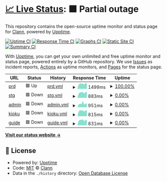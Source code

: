# [📈 Live Status](https://clann-inc.github.io/tcm-upptime): <!--live status--> **🟧 Partial outage**

This repository contains the open-source uptime monitor and status page for [Clann](https://clann-inc.com/), powered by [Upptime](https://github.com/upptime/upptime).

[![Uptime CI](https://github.com/clann-inc/tcm-upptime/workflows/Uptime%20CI/badge.svg)](https://github.com/clann-inc/tcm-upptime/actions?query=workflow%3A%22Uptime+CI%22)
[![Response Time CI](https://github.com/clann-inc/tcm-upptime/workflows/Response%20Time%20CI/badge.svg)](https://github.com/clann-inc/tcm-upptime/actions?query=workflow%3A%22Response+Time+CI%22)
[![Graphs CI](https://github.com/clann-inc/tcm-upptime/workflows/Graphs%20CI/badge.svg)](https://github.com/clann-inc/tcm-upptime/actions?query=workflow%3A%22Graphs+CI%22)
[![Static Site CI](https://github.com/clann-inc/tcm-upptime/workflows/Static%20Site%20CI/badge.svg)](https://github.com/clann-inc/tcm-upptime/actions?query=workflow%3A%22Static+Site+CI%22)
[![Summary CI](https://github.com/clann-inc/tcm-upptime/workflows/Summary%20CI/badge.svg)](https://github.com/clann-inc/tcm-upptime/actions?query=workflow%3A%22Summary+CI%22)

With [Upptime](https://upptime.js.org), you can get your own unlimited and free uptime monitor and status page, powered entirely by a GitHub repository. We use [Issues](https://github.com/clann-inc/tcm-upptime/issues) as incident reports, [Actions](https://github.com/clann-inc/tcm-upptime/actions) as uptime monitors, and [Pages](https://clann-inc.github.io/tcm-upptime) for the status page.

<!--start: status pages-->
<!-- This summary is generated by Upptime (https://github.com/upptime/upptime) -->
<!-- Do not edit this manually, your changes will be overwritten -->
<!-- prettier-ignore -->
| URL | Status | History | Response Time | Uptime |
| --- | ------ | ------- | ------------- | ------ |
| <img alt="" src="https://icons.duckduckgo.com/ip3/hakubutsukan.city.toyota.aichi.jp.ico" height="13"> [prd](https://hakubutsukan.city.toyota.aichi.jp/) | 🟩 Up | [prd.yml](https://github.com/clann-inc/tcm-upptime/commits/HEAD/history/prd.yml) | <details><summary><img alt="Response time graph" src="./graphs/prd/response-time-week.png" height="20"> 1499ms</summary><br><a href="https://clann-inc.github.io/tcm-upptime/history/prd"><img alt="Response time 1453" src="https://img.shields.io/endpoint?url=https%3A%2F%2Fraw.githubusercontent.com%2Fclann-inc%2Ftcm-upptime%2FHEAD%2Fapi%2Fprd%2Fresponse-time.json"></a><br><a href="https://clann-inc.github.io/tcm-upptime/history/prd"><img alt="24-hour response time 1626" src="https://img.shields.io/endpoint?url=https%3A%2F%2Fraw.githubusercontent.com%2Fclann-inc%2Ftcm-upptime%2FHEAD%2Fapi%2Fprd%2Fresponse-time-day.json"></a><br><a href="https://clann-inc.github.io/tcm-upptime/history/prd"><img alt="7-day response time 1499" src="https://img.shields.io/endpoint?url=https%3A%2F%2Fraw.githubusercontent.com%2Fclann-inc%2Ftcm-upptime%2FHEAD%2Fapi%2Fprd%2Fresponse-time-week.json"></a><br><a href="https://clann-inc.github.io/tcm-upptime/history/prd"><img alt="30-day response time 1417" src="https://img.shields.io/endpoint?url=https%3A%2F%2Fraw.githubusercontent.com%2Fclann-inc%2Ftcm-upptime%2FHEAD%2Fapi%2Fprd%2Fresponse-time-month.json"></a><br><a href="https://clann-inc.github.io/tcm-upptime/history/prd"><img alt="1-year response time 1453" src="https://img.shields.io/endpoint?url=https%3A%2F%2Fraw.githubusercontent.com%2Fclann-inc%2Ftcm-upptime%2FHEAD%2Fapi%2Fprd%2Fresponse-time-year.json"></a></details> | <details><summary><a href="https://clann-inc.github.io/tcm-upptime/history/prd">100.00%</a></summary><a href="https://clann-inc.github.io/tcm-upptime/history/prd"><img alt="All-time uptime 100.00%" src="https://img.shields.io/endpoint?url=https%3A%2F%2Fraw.githubusercontent.com%2Fclann-inc%2Ftcm-upptime%2FHEAD%2Fapi%2Fprd%2Fuptime.json"></a><br><a href="https://clann-inc.github.io/tcm-upptime/history/prd"><img alt="24-hour uptime 100.00%" src="https://img.shields.io/endpoint?url=https%3A%2F%2Fraw.githubusercontent.com%2Fclann-inc%2Ftcm-upptime%2FHEAD%2Fapi%2Fprd%2Fuptime-day.json"></a><br><a href="https://clann-inc.github.io/tcm-upptime/history/prd"><img alt="7-day uptime 100.00%" src="https://img.shields.io/endpoint?url=https%3A%2F%2Fraw.githubusercontent.com%2Fclann-inc%2Ftcm-upptime%2FHEAD%2Fapi%2Fprd%2Fuptime-week.json"></a><br><a href="https://clann-inc.github.io/tcm-upptime/history/prd"><img alt="30-day uptime 100.00%" src="https://img.shields.io/endpoint?url=https%3A%2F%2Fraw.githubusercontent.com%2Fclann-inc%2Ftcm-upptime%2FHEAD%2Fapi%2Fprd%2Fuptime-month.json"></a><br><a href="https://clann-inc.github.io/tcm-upptime/history/prd"><img alt="1-year uptime 100.00%" src="https://img.shields.io/endpoint?url=https%3A%2F%2Fraw.githubusercontent.com%2Fclann-inc%2Ftcm-upptime%2FHEAD%2Fapi%2Fprd%2Fuptime-year.json"></a></details>
| <img alt="" src="https://icons.duckduckgo.com/ip3/hakubutsukan-stg.city.toyota.aichi.jp.ico" height="13"> [stg](https://hakubutsukan-stg.city.toyota.aichi.jp/) | 🟥 Down | [stg.yml](https://github.com/clann-inc/tcm-upptime/commits/HEAD/history/stg.yml) | <details><summary><img alt="Response time graph" src="./graphs/stg/response-time-week.png" height="20"> 883ms</summary><br><a href="https://clann-inc.github.io/tcm-upptime/history/stg"><img alt="Response time 859" src="https://img.shields.io/endpoint?url=https%3A%2F%2Fraw.githubusercontent.com%2Fclann-inc%2Ftcm-upptime%2FHEAD%2Fapi%2Fstg%2Fresponse-time.json"></a><br><a href="https://clann-inc.github.io/tcm-upptime/history/stg"><img alt="24-hour response time 953" src="https://img.shields.io/endpoint?url=https%3A%2F%2Fraw.githubusercontent.com%2Fclann-inc%2Ftcm-upptime%2FHEAD%2Fapi%2Fstg%2Fresponse-time-day.json"></a><br><a href="https://clann-inc.github.io/tcm-upptime/history/stg"><img alt="7-day response time 883" src="https://img.shields.io/endpoint?url=https%3A%2F%2Fraw.githubusercontent.com%2Fclann-inc%2Ftcm-upptime%2FHEAD%2Fapi%2Fstg%2Fresponse-time-week.json"></a><br><a href="https://clann-inc.github.io/tcm-upptime/history/stg"><img alt="30-day response time 870" src="https://img.shields.io/endpoint?url=https%3A%2F%2Fraw.githubusercontent.com%2Fclann-inc%2Ftcm-upptime%2FHEAD%2Fapi%2Fstg%2Fresponse-time-month.json"></a><br><a href="https://clann-inc.github.io/tcm-upptime/history/stg"><img alt="1-year response time 859" src="https://img.shields.io/endpoint?url=https%3A%2F%2Fraw.githubusercontent.com%2Fclann-inc%2Ftcm-upptime%2FHEAD%2Fapi%2Fstg%2Fresponse-time-year.json"></a></details> | <details><summary><a href="https://clann-inc.github.io/tcm-upptime/history/stg">0.00%</a></summary><a href="https://clann-inc.github.io/tcm-upptime/history/stg"><img alt="All-time uptime 0.00%" src="https://img.shields.io/endpoint?url=https%3A%2F%2Fraw.githubusercontent.com%2Fclann-inc%2Ftcm-upptime%2FHEAD%2Fapi%2Fstg%2Fuptime.json"></a><br><a href="https://clann-inc.github.io/tcm-upptime/history/stg"><img alt="24-hour uptime 0.00%" src="https://img.shields.io/endpoint?url=https%3A%2F%2Fraw.githubusercontent.com%2Fclann-inc%2Ftcm-upptime%2FHEAD%2Fapi%2Fstg%2Fuptime-day.json"></a><br><a href="https://clann-inc.github.io/tcm-upptime/history/stg"><img alt="7-day uptime 0.00%" src="https://img.shields.io/endpoint?url=https%3A%2F%2Fraw.githubusercontent.com%2Fclann-inc%2Ftcm-upptime%2FHEAD%2Fapi%2Fstg%2Fuptime-week.json"></a><br><a href="https://clann-inc.github.io/tcm-upptime/history/stg"><img alt="30-day uptime 1.38%" src="https://img.shields.io/endpoint?url=https%3A%2F%2Fraw.githubusercontent.com%2Fclann-inc%2Ftcm-upptime%2FHEAD%2Fapi%2Fstg%2Fuptime-month.json"></a><br><a href="https://clann-inc.github.io/tcm-upptime/history/stg"><img alt="1-year uptime 0.00%" src="https://img.shields.io/endpoint?url=https%3A%2F%2Fraw.githubusercontent.com%2Fclann-inc%2Ftcm-upptime%2FHEAD%2Fapi%2Fstg%2Fuptime-year.json"></a></details>
| <img alt="" src="https://icons.duckduckgo.com/ip3/admin.hakubutsukan.city.toyota.aichi.jp.ico" height="13"> [admin](https://admin.hakubutsukan.city.toyota.aichi.jp/) | 🟥 Down | [admin.yml](https://github.com/clann-inc/tcm-upptime/commits/HEAD/history/admin.yml) | <details><summary><img alt="Response time graph" src="./graphs/admin/response-time-week.png" height="20"> 951ms</summary><br><a href="https://clann-inc.github.io/tcm-upptime/history/admin"><img alt="Response time 854" src="https://img.shields.io/endpoint?url=https%3A%2F%2Fraw.githubusercontent.com%2Fclann-inc%2Ftcm-upptime%2FHEAD%2Fapi%2Fadmin%2Fresponse-time.json"></a><br><a href="https://clann-inc.github.io/tcm-upptime/history/admin"><img alt="24-hour response time 987" src="https://img.shields.io/endpoint?url=https%3A%2F%2Fraw.githubusercontent.com%2Fclann-inc%2Ftcm-upptime%2FHEAD%2Fapi%2Fadmin%2Fresponse-time-day.json"></a><br><a href="https://clann-inc.github.io/tcm-upptime/history/admin"><img alt="7-day response time 951" src="https://img.shields.io/endpoint?url=https%3A%2F%2Fraw.githubusercontent.com%2Fclann-inc%2Ftcm-upptime%2FHEAD%2Fapi%2Fadmin%2Fresponse-time-week.json"></a><br><a href="https://clann-inc.github.io/tcm-upptime/history/admin"><img alt="30-day response time 867" src="https://img.shields.io/endpoint?url=https%3A%2F%2Fraw.githubusercontent.com%2Fclann-inc%2Ftcm-upptime%2FHEAD%2Fapi%2Fadmin%2Fresponse-time-month.json"></a><br><a href="https://clann-inc.github.io/tcm-upptime/history/admin"><img alt="1-year response time 854" src="https://img.shields.io/endpoint?url=https%3A%2F%2Fraw.githubusercontent.com%2Fclann-inc%2Ftcm-upptime%2FHEAD%2Fapi%2Fadmin%2Fresponse-time-year.json"></a></details> | <details><summary><a href="https://clann-inc.github.io/tcm-upptime/history/admin">0.00%</a></summary><a href="https://clann-inc.github.io/tcm-upptime/history/admin"><img alt="All-time uptime 0.02%" src="https://img.shields.io/endpoint?url=https%3A%2F%2Fraw.githubusercontent.com%2Fclann-inc%2Ftcm-upptime%2FHEAD%2Fapi%2Fadmin%2Fuptime.json"></a><br><a href="https://clann-inc.github.io/tcm-upptime/history/admin"><img alt="24-hour uptime 0.00%" src="https://img.shields.io/endpoint?url=https%3A%2F%2Fraw.githubusercontent.com%2Fclann-inc%2Ftcm-upptime%2FHEAD%2Fapi%2Fadmin%2Fuptime-day.json"></a><br><a href="https://clann-inc.github.io/tcm-upptime/history/admin"><img alt="7-day uptime 0.00%" src="https://img.shields.io/endpoint?url=https%3A%2F%2Fraw.githubusercontent.com%2Fclann-inc%2Ftcm-upptime%2FHEAD%2Fapi%2Fadmin%2Fuptime-week.json"></a><br><a href="https://clann-inc.github.io/tcm-upptime/history/admin"><img alt="30-day uptime 1.40%" src="https://img.shields.io/endpoint?url=https%3A%2F%2Fraw.githubusercontent.com%2Fclann-inc%2Ftcm-upptime%2FHEAD%2Fapi%2Fadmin%2Fuptime-month.json"></a><br><a href="https://clann-inc.github.io/tcm-upptime/history/admin"><img alt="1-year uptime 0.02%" src="https://img.shields.io/endpoint?url=https%3A%2F%2Fraw.githubusercontent.com%2Fclann-inc%2Ftcm-upptime%2FHEAD%2Fapi%2Fadmin%2Fuptime-year.json"></a></details>
| <img alt="" src="https://icons.duckduckgo.com/ip3/kioku.hakubutsukan.city.toyota.aichi.jp.ico" height="13"> [kioku](https://kioku.hakubutsukan.city.toyota.aichi.jp/) | 🟥 Down | [kioku.yml](https://github.com/clann-inc/tcm-upptime/commits/HEAD/history/kioku.yml) | <details><summary><img alt="Response time graph" src="./graphs/kioku/response-time-week.png" height="20"> 815ms</summary><br><a href="https://clann-inc.github.io/tcm-upptime/history/kioku"><img alt="Response time 790" src="https://img.shields.io/endpoint?url=https%3A%2F%2Fraw.githubusercontent.com%2Fclann-inc%2Ftcm-upptime%2FHEAD%2Fapi%2Fkioku%2Fresponse-time.json"></a><br><a href="https://clann-inc.github.io/tcm-upptime/history/kioku"><img alt="24-hour response time 829" src="https://img.shields.io/endpoint?url=https%3A%2F%2Fraw.githubusercontent.com%2Fclann-inc%2Ftcm-upptime%2FHEAD%2Fapi%2Fkioku%2Fresponse-time-day.json"></a><br><a href="https://clann-inc.github.io/tcm-upptime/history/kioku"><img alt="7-day response time 815" src="https://img.shields.io/endpoint?url=https%3A%2F%2Fraw.githubusercontent.com%2Fclann-inc%2Ftcm-upptime%2FHEAD%2Fapi%2Fkioku%2Fresponse-time-week.json"></a><br><a href="https://clann-inc.github.io/tcm-upptime/history/kioku"><img alt="30-day response time 790" src="https://img.shields.io/endpoint?url=https%3A%2F%2Fraw.githubusercontent.com%2Fclann-inc%2Ftcm-upptime%2FHEAD%2Fapi%2Fkioku%2Fresponse-time-month.json"></a><br><a href="https://clann-inc.github.io/tcm-upptime/history/kioku"><img alt="1-year response time 790" src="https://img.shields.io/endpoint?url=https%3A%2F%2Fraw.githubusercontent.com%2Fclann-inc%2Ftcm-upptime%2FHEAD%2Fapi%2Fkioku%2Fresponse-time-year.json"></a></details> | <details><summary><a href="https://clann-inc.github.io/tcm-upptime/history/kioku">0.00%</a></summary><a href="https://clann-inc.github.io/tcm-upptime/history/kioku"><img alt="All-time uptime 0.00%" src="https://img.shields.io/endpoint?url=https%3A%2F%2Fraw.githubusercontent.com%2Fclann-inc%2Ftcm-upptime%2FHEAD%2Fapi%2Fkioku%2Fuptime.json"></a><br><a href="https://clann-inc.github.io/tcm-upptime/history/kioku"><img alt="24-hour uptime 0.00%" src="https://img.shields.io/endpoint?url=https%3A%2F%2Fraw.githubusercontent.com%2Fclann-inc%2Ftcm-upptime%2FHEAD%2Fapi%2Fkioku%2Fuptime-day.json"></a><br><a href="https://clann-inc.github.io/tcm-upptime/history/kioku"><img alt="7-day uptime 0.00%" src="https://img.shields.io/endpoint?url=https%3A%2F%2Fraw.githubusercontent.com%2Fclann-inc%2Ftcm-upptime%2FHEAD%2Fapi%2Fkioku%2Fuptime-week.json"></a><br><a href="https://clann-inc.github.io/tcm-upptime/history/kioku"><img alt="30-day uptime 1.38%" src="https://img.shields.io/endpoint?url=https%3A%2F%2Fraw.githubusercontent.com%2Fclann-inc%2Ftcm-upptime%2FHEAD%2Fapi%2Fkioku%2Fuptime-month.json"></a><br><a href="https://clann-inc.github.io/tcm-upptime/history/kioku"><img alt="1-year uptime 0.00%" src="https://img.shields.io/endpoint?url=https%3A%2F%2Fraw.githubusercontent.com%2Fclann-inc%2Ftcm-upptime%2FHEAD%2Fapi%2Fkioku%2Fuptime-year.json"></a></details>
| <img alt="" src="https://icons.duckduckgo.com/ip3/guide.hakubutsukan.city.toyota.aichi.jp.ico" height="13"> [guide](https://guide.hakubutsukan.city.toyota.aichi.jp/) | 🟥 Down | [guide.yml](https://github.com/clann-inc/tcm-upptime/commits/HEAD/history/guide.yml) | <details><summary><img alt="Response time graph" src="./graphs/guide/response-time-week.png" height="20"> 831ms</summary><br><a href="https://clann-inc.github.io/tcm-upptime/history/guide"><img alt="Response time 836" src="https://img.shields.io/endpoint?url=https%3A%2F%2Fraw.githubusercontent.com%2Fclann-inc%2Ftcm-upptime%2FHEAD%2Fapi%2Fguide%2Fresponse-time.json"></a><br><a href="https://clann-inc.github.io/tcm-upptime/history/guide"><img alt="24-hour response time 894" src="https://img.shields.io/endpoint?url=https%3A%2F%2Fraw.githubusercontent.com%2Fclann-inc%2Ftcm-upptime%2FHEAD%2Fapi%2Fguide%2Fresponse-time-day.json"></a><br><a href="https://clann-inc.github.io/tcm-upptime/history/guide"><img alt="7-day response time 831" src="https://img.shields.io/endpoint?url=https%3A%2F%2Fraw.githubusercontent.com%2Fclann-inc%2Ftcm-upptime%2FHEAD%2Fapi%2Fguide%2Fresponse-time-week.json"></a><br><a href="https://clann-inc.github.io/tcm-upptime/history/guide"><img alt="30-day response time 844" src="https://img.shields.io/endpoint?url=https%3A%2F%2Fraw.githubusercontent.com%2Fclann-inc%2Ftcm-upptime%2FHEAD%2Fapi%2Fguide%2Fresponse-time-month.json"></a><br><a href="https://clann-inc.github.io/tcm-upptime/history/guide"><img alt="1-year response time 836" src="https://img.shields.io/endpoint?url=https%3A%2F%2Fraw.githubusercontent.com%2Fclann-inc%2Ftcm-upptime%2FHEAD%2Fapi%2Fguide%2Fresponse-time-year.json"></a></details> | <details><summary><a href="https://clann-inc.github.io/tcm-upptime/history/guide">0.00%</a></summary><a href="https://clann-inc.github.io/tcm-upptime/history/guide"><img alt="All-time uptime 0.00%" src="https://img.shields.io/endpoint?url=https%3A%2F%2Fraw.githubusercontent.com%2Fclann-inc%2Ftcm-upptime%2FHEAD%2Fapi%2Fguide%2Fuptime.json"></a><br><a href="https://clann-inc.github.io/tcm-upptime/history/guide"><img alt="24-hour uptime 0.00%" src="https://img.shields.io/endpoint?url=https%3A%2F%2Fraw.githubusercontent.com%2Fclann-inc%2Ftcm-upptime%2FHEAD%2Fapi%2Fguide%2Fuptime-day.json"></a><br><a href="https://clann-inc.github.io/tcm-upptime/history/guide"><img alt="7-day uptime 0.00%" src="https://img.shields.io/endpoint?url=https%3A%2F%2Fraw.githubusercontent.com%2Fclann-inc%2Ftcm-upptime%2FHEAD%2Fapi%2Fguide%2Fuptime-week.json"></a><br><a href="https://clann-inc.github.io/tcm-upptime/history/guide"><img alt="30-day uptime 1.38%" src="https://img.shields.io/endpoint?url=https%3A%2F%2Fraw.githubusercontent.com%2Fclann-inc%2Ftcm-upptime%2FHEAD%2Fapi%2Fguide%2Fuptime-month.json"></a><br><a href="https://clann-inc.github.io/tcm-upptime/history/guide"><img alt="1-year uptime 0.00%" src="https://img.shields.io/endpoint?url=https%3A%2F%2Fraw.githubusercontent.com%2Fclann-inc%2Ftcm-upptime%2FHEAD%2Fapi%2Fguide%2Fuptime-year.json"></a></details>

<!--end: status pages-->

[**Visit our status website →**](https://clann-inc.github.io/tcm-upptime)

## 📄 License

- Powered by: [Upptime](https://github.com/upptime/upptime)
- Code: [MIT](./LICENSE) © [Clann](https://clann-inc.com/)
- Data in the `./history` directory: [Open Database License](https://opendatacommons.org/licenses/odbl/1-0/)
